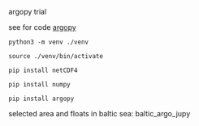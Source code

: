 

argopy trial

see for code [argopy](https://github.com/euroargodev/argopy)




```
python3 -m venv ./venv

source ./venv/bin/activate

pip install netCDF4

pip install numpy

pip install argopy

```

selected area and floats in baltic sea: baltic_argo_jupy

